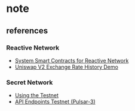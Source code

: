 # note

## references

### Reactive Network
- [System Smart Contracts for Reactive Network](https://github.com/Reactive-Network/reactive-smart-contract-demos/tree/95c2fb41e68bc1e132b18268dd139689da20668f/src/demos/basic)
- [Uniswap V2 Exchange Rate History Demo](https://github.com/Reactive-Network/reactive-smart-contract-demos/tree/95c2fb41e68bc1e132b18268dd139689da20668f/src/demos/uniswap-v2-history)

### Secret Network
- [Using the Testnet](https://docs.scrt.network/secret-network-documentation/overview-ecosystem-and-technology/secret-network-overview/testnet)
- [API Endpoints Testnet (Pulsar-3)](https://docs.scrt.network/secret-network-documentation/development/resources-api-contract-addresses/connecting-to-the-network/testnet-pulsar-3)